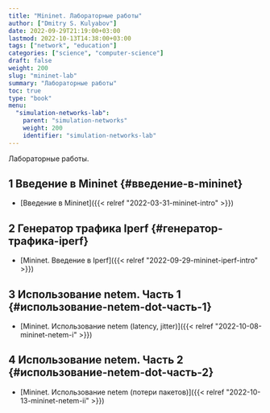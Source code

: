 ```yaml
---
title: "Mininet. Лабораторные работы"
author: ["Dmitry S. Kulyabov"]
date: 2022-09-29T21:19:00+03:00
lastmod: 2022-10-13T14:38:00+03:00
tags: ["network", "education"]
categories: ["science", "computer-science"]
draft: false
weight: 200
slug: "mininet-lab"
summary: "Лабораторные работы"
toc: true
type: "book"
menu:
  "simulation-networks-lab":
    parent: "simulation-networks"
    weight: 200
    identifier: "simulation-networks-lab"
---
```


Лабораторные работы.

<!--more-->


## <span class="section-num">1</span> Введение в Mininet {#введение-в-mininet}

-   [Введение в Mininet]({{< relref "2022-03-31-mininet-intro" >}})


## <span class="section-num">2</span> Генератор трафика Iperf {#генератор-трафика-iperf}

-   [Mininet. Введение в Iperf]({{< relref "2022-09-29-mininet-iperf-intro" >}})


## <span class="section-num">3</span> Использование netem. Часть 1 {#использование-netem-dot-часть-1}

-   [Mininet. Использование netem (latency, jitter)]({{< relref "2022-10-08-mininet-netem-i" >}})


## <span class="section-num">4</span> Использование netem. Часть 2 {#использование-netem-dot-часть-2}

-   [Mininet. Использование netem (потери пакетов)]({{< relref "2022-10-13-mininet-netem-ii" >}})
